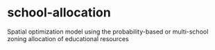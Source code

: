# school-allocation
Spatial optimization model using the probability-based or multi-school zoning allocation of educational resources
